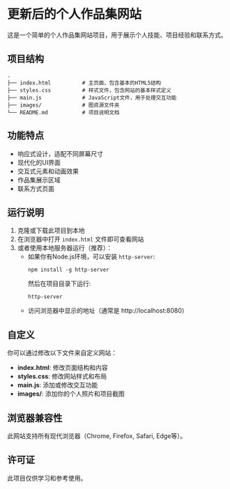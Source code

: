 # 更新后的个人作品集网站

这是一个简单的个人作品集网站项目，用于展示个人技能、项目经验和联系方式。

## 项目结构

```
.
├── index.html          # 主页面，包含基本的HTML5结构
├── styles.css          # 样式文件，包含网站的基本样式定义
├── main.js             # JavaScript文件，用于处理交互功能
├── images/             # 图资源文件夹
└── README.md           # 项目说明文档
```

## 功能特点

- 响应式设计，适配不同屏幕尺寸
- 现代化的UI界面
- 交互式元素和动画效果
- 作品集展示区域
- 联系方式页面

## 运行说明

1. 克隆或下载此项目到本地
2. 在浏览器中打开 `index.html` 文件即可查看网站
3. 或者使用本地服务器运行（推荐）：
   - 如果你有Node.js环境，可以安装 `http-server`:
     ```
     npm install -g http-server
     ```
     然后在项目目录下运行:
     ```
     http-server
     ```
   - 访问浏览器中显示的地址（通常是 http://localhost:8080）

## 自定义

你可以通过修改以下文件来自定义网站：

- **index.html**: 修改页面结构和内容
- **styles.css**: 修改网站样式和布局
- **main.js**: 添加或修改交互功能
- **images/**: 添加你的个人照片和项目截图

## 浏览器兼容性

此网站支持所有现代浏览器（Chrome, Firefox, Safari, Edge等）。

## 许可证

此项目仅供学习和参考使用。